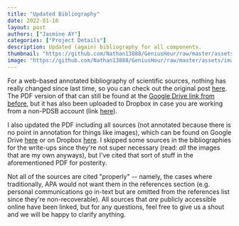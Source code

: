 ```yaml
---
title: "Updated Bibliography"
date: 2022-01-16
layout: post
authors: ["Jasmine AY"]
categories: ["Project Details"]
description: Updated (again) bibliography for all components.
thumbnail: "https://github.com/Nathan13888/GeniusHour/raw/master/assets/images/IMG_4098.jpg"
image: "https://github.com/Nathan13888/GeniusHour/raw/master/assets/images/IMG_4098.jpg"
---
```


For a web-based annotated bibliography of scientific sources, nothing has really changed since last time, so you can check out the original post [here](nathan13888.github.io/GeniusHour/blog/2021-12-16-updated-bibliography). The PDF version of that can still be found at the [Google Drive link from before](https://drive.google.com/file/d/1DL1HD_raEAGdlNlpE71cIoOUmD78cFBx/view?usp=sharing), but it has also been uploaded to Dropbox in case you are working from a non-PDSB account (link [here](https://www.dropbox.com/s/kds3v7vvnr2crzh/References%20_%20Genius%20Hour%20_%20SCH4UE-A.pdf?dl=0)).

I also updated the PDF including all sources (not annotated because there is no point in annotation for things like images), which can be found on Google Drive [here](https://drive.google.com/file/d/1qbB-y23kIuizqPThfiRaIyK3W0aR-XlB/view?usp=sharing) or on Dropbox [here](https://www.dropbox.com/s/gb6q2qq389l62cr/redux%20Updated%20Bibliography.v.1.1.pdf?dl=0). I skipped some sources in the bibliographies for the write-ups since they're not super necessary (read: *all* the images that are my own anyways), but I've cited that sort of stuff in the aforementioned PDF for posterity.

Not all of the sources are cited "properly" -- namely, the cases where traditionally, APA would not want them in the references section (e.g. personal communications go in-text but are omitted from the references list since they're non-recoverable). All sources that *are* publicly accessible online have been linked, but for any questions, feel free to give us a shout and we will be happy to clarify anything.
